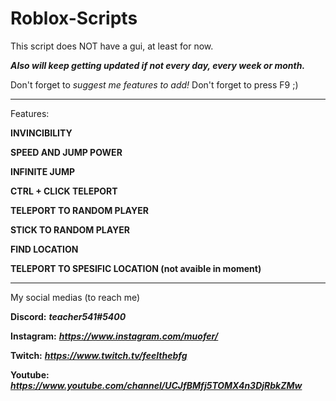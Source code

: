# Roblox-Scripts
This script does NOT have a gui, at least for now.

***Also will keep getting updated if not every day, every week or month.***

Don't forget to *suggest me features to add!* Don't forget to press F9 ;)
*****
Features:

**INVINCIBILITY**

**SPEED AND JUMP POWER**

**INFINITE JUMP**

**CTRL + CLICK TELEPORT**

**TELEPORT TO RANDOM PLAYER**

**STICK TO RANDOM PLAYER**

**FIND LOCATION**

**TELEPORT TO SPESIFIC LOCATION (not avaible in moment)**
*****
My social medias (to reach me)

**Discord:** ***teacher541#5400***

**Instagram:** ***https://www.instagram.com/muofer/***

**Twitch:** ***https://www.twitch.tv/feelthebfg***

**Youtube:** ***https://www.youtube.com/channel/UCJfBMfj5TOMX4n3DjRbkZMw***
